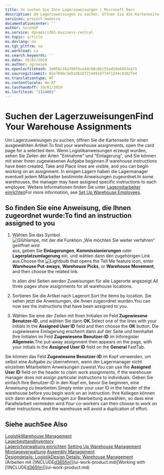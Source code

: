```yaml
---
title: So suchen Sie Ihre Lagerzuweisungen | Microsoft Docs
description: Um Lagerzuweisungen zu suchen, öffnen Sie die Kartenseite für einen ausgewählten Artikel. Wenn Logistikanweisungen erzeugt wurden, sehen Sie Zeilen der Arten "Entnahme" und "Einlagerung", und Sie können mit einer Ihnen zugewiesenen Aufgabe beginnen. In einigen Lagern haben die Lagermanager eventuell jedem Mitarbeiter bestimmte Anweisungen zugeordnet.
services: project-madeira
documentationcenter: ''
author: SorenGP
ms.service: dynamics365-business-central
ms.topic: article
ms.devlang: na
ms.tgt_pltfrm: na
ms.workload: na
ms.search.keywords: ''
ms.date: 10/01/2019
ms.author: sgroespe
ms.openlocfilehash: 3e056c16a700f6ce4dc08c0bc55ad54e6992ea71
ms.sourcegitcommit: 02e704bc3e01d62072144919774f1244c42827e4
ms.translationtype: HT
ms.contentlocale: de-AT
ms.lasthandoff: 10/01/2019
ms.locfileid: "2314065"
---
```

# <a name="find-your-warehouse-assignments"></a><span data-ttu-id="1d64e-105">Suchen der Lagerzuweisungen</span><span class="sxs-lookup"><span data-stu-id="1d64e-105">Find Your Warehouse Assignments</span></span>
<span data-ttu-id="1d64e-106">Um Lagerzuweisungen zu suchen, öffnen Sie die Kartenseite für einen ausgewählten Artikel.</span><span class="sxs-lookup"><span data-stu-id="1d64e-106">To find your warehouse assignments, open the card page for a selected item.</span></span> <span data-ttu-id="1d64e-107">Wenn Logistikanweisungen erzeugt wurden, sehen Sie Zeilen der Arten "Entnahme" und "Einlagerung", und Sie können mit einer Ihnen zugewiesenen Aufgabe beginnen.</span><span class="sxs-lookup"><span data-stu-id="1d64e-107">If warehouse instructions have been created, Take and Place lines are visible, and you can begin working on an assignment.</span></span> <span data-ttu-id="1d64e-108">In einigen Lagern haben die Lagermanager eventuell jedem Mitarbeiter bestimmte Anweisungen zugeordnet.</span><span class="sxs-lookup"><span data-stu-id="1d64e-108">In some warehouses, the manager may have assigned specific instructions to each employee.</span></span> <span data-ttu-id="1d64e-109">Weitere Informationen finden Sie unter [Lagermitarbeiter einrichten](warehouse-how-to-set-up-warehouse-employees.md)</span><span class="sxs-lookup"><span data-stu-id="1d64e-109">For more information, see [Set Up Warehouse Employees](warehouse-how-to-set-up-warehouse-employees.md).</span></span>

## <a name="to-find-an-instruction-assigned-to-you"></a><span data-ttu-id="1d64e-110">So finden Sie eine Anweisung, die Ihnen zugeordnet wurde:</span><span class="sxs-lookup"><span data-stu-id="1d64e-110">To find an instruction assigned to you</span></span>  
1.  <span data-ttu-id="1d64e-111">Wählen Sie das Symbol ![Glühlampe, mit der die Funktion „Wie möchten Sie weiter verfahren“ geöffnet wird](media/ui-search/search_small.png "Wie möchten Sie weiter verfahren?") aus, geben Sie **Einlagerungen**, **Kommissionierungen** oder **Lagerplatzumlagerung** ein, und wählen dann den zugehörigen Link aus.</span><span class="sxs-lookup"><span data-stu-id="1d64e-111">Choose the ![Lightbulb that opens the Tell Me feature](media/ui-search/search_small.png "Tell me what you want to do") icon, enter **Warehouse Put-aways**, **Warehouse Picks**, or **Warehouse Movement**, and then choose the related link.</span></span>

    <span data-ttu-id="1d64e-112">In allen drei Seiten werden Zuweisungen für alle Lagerorte angezeigt.</span><span class="sxs-lookup"><span data-stu-id="1d64e-112">All three pages show assignments for all warehouse locations.</span></span>  

2. <span data-ttu-id="1d64e-113">Sortieren Sie die Artikel nach Lagerort.</span><span class="sxs-lookup"><span data-stu-id="1d64e-113">Sort the items by location.</span></span> <span data-ttu-id="1d64e-114">Sie sehen jetzt die Anweisungen, die Ihnen zugeordnet wurden.</span><span class="sxs-lookup"><span data-stu-id="1d64e-114">You can now see the instructions that have been assigned to you.</span></span>  
3. <span data-ttu-id="1d64e-115">Wählen Sie eine der Zeilen mit Ihren Initialen im Feld **Zugewiesene Benutzer-ID**, und wählen Sie dann **OK.**</span><span class="sxs-lookup"><span data-stu-id="1d64e-115">Select one of the lines with your initials in the **Assigned User ID** field and then choose the **OK** button.</span></span> <span data-ttu-id="1d64e-116">Die zugewiesene Einlagerung erscheint dann auf der Seite und beinhaltet Ihre Initialen im Feld **Zugewiesene Benutzer-ID** im Inforegister **Allgemein**.</span><span class="sxs-lookup"><span data-stu-id="1d64e-116">The put-away assignment then appears on the page, with your initials in the **Assigned User ID** field on the **General** FastTab.</span></span>  

<span data-ttu-id="1d64e-117">Sie können das Feld **Zugewiesene Benutzer-ID** im Kopf verwenden, um selbst eine Aufgabe zu übernehmen, wenn der Lagermanager nicht einzelnen Mitarbeitern Anweisungen zuweist.</span><span class="sxs-lookup"><span data-stu-id="1d64e-117">You can use the **Assigned User ID** field on the header to claim work assignments, if the warehouse manager does not assign particular instructions to individuals.</span></span> <span data-ttu-id="1d64e-118">Geben Sie einfach Ihre Benutzer-ID in den Kopf ein, bevor Sie beginnen, eine Anweisung zu bearbeiten.</span><span class="sxs-lookup"><span data-stu-id="1d64e-118">Simply enter your user ID in the header of the warehouse before you begin work on an instruction.</span></span> <span data-ttu-id="1d64e-119">Ihre Kollegen können sich dann andere Anweisungen zur Bearbeitung auswählen, so dass eine Parallelarbeit vermieden wird.</span><span class="sxs-lookup"><span data-stu-id="1d64e-119">Your co-workers can then choose to work on other instructions, and the warehouse will avoid a duplication of effort.</span></span>  

## <a name="see-also"></a><span data-ttu-id="1d64e-120">Siehe auch</span><span class="sxs-lookup"><span data-stu-id="1d64e-120">See Also</span></span>  
[<span data-ttu-id="1d64e-121">Logistik</span><span class="sxs-lookup"><span data-stu-id="1d64e-121">Warehouse Management</span></span>](warehouse-manage-warehouse.md)  
[<span data-ttu-id="1d64e-122">Lagerbesttand</span><span class="sxs-lookup"><span data-stu-id="1d64e-122">Inventory</span></span>](inventory-manage-inventory.md)  
<span data-ttu-id="1d64e-123">[Lagerortverwaltung einrichten](warehouse-setup-warehouse.md)   </span><span class="sxs-lookup"><span data-stu-id="1d64e-123">[Setting Up Warehouse Management](warehouse-setup-warehouse.md)   </span></span>  
<span data-ttu-id="1d64e-124">[Montageverwaltung](assembly-assemble-items.md)  </span><span class="sxs-lookup"><span data-stu-id="1d64e-124">[Assembly Management](assembly-assemble-items.md)  </span></span>  
[<span data-ttu-id="1d64e-125">Designdetails: Logistik</span><span class="sxs-lookup"><span data-stu-id="1d64e-125">Design Details: Warehouse Management</span></span>](design-details-warehouse-management.md)  
<span data-ttu-id="1d64e-126">[Arbeiten mit [!INCLUDE[d365fin](includes/d365fin_md.md)]](ui-work-product.md)</span><span class="sxs-lookup"><span data-stu-id="1d64e-126">[Working with [!INCLUDE[d365fin](includes/d365fin_md.md)]](ui-work-product.md)</span></span> 
